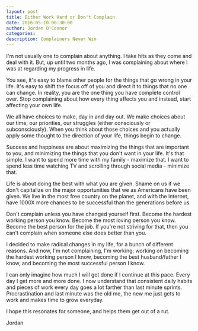```yaml
---
layout: post
title: Either Work Hard or Don't Complain
date: 2016-05-10 06:30:00
author: Jordan O'Connor
categories:
description: Complainers Never Win
---
```


I'm not usually one to complain about anything. I take hits as they come and
deal with it. But, up until two months ago, I was complaining about where I was
at regarding my progress in life.

You see, it's easy to blame other people for the things that go wrong in your
life. It's easy to shift the focus off of you and direct it to things that no
one can change. In reality, you are the one thing you have complete control
over. Stop complaining about how every thing affects you and instead,
start affecting your own life.

We all have choices to make, day in and day out. We make choices about our time,
our priorities, our struggles (either consciously or subconsciously). When you
think about those choices and you actually apply some thought to the direction
of your life, things begin to change.

Success and happiness are about maximizing the things that are important to
you, and minimizing the things that you don't want in your life. It's that
simple. I want to spend more time with my family - maximize that. I want to
spend less time watching TV and scrolling through social media - minimize that.

Life is about doing the best with what you are given. Shame on us if we don't
capitalize on the major opportunities that we as Americans have been given. We
live in the most free country on the planet, and with the internet, have 1000X
more chances to be successful than the generations before us.

Don't complain unless you have changed yourself first. Become the hardest
working person you know. Become the most loving person you know. Become the
best person for the job. If you're not striving for that, then you can't
complain when someone else does better than you.

I decided to make radical changes in my life, for a bunch of different reasons.
And now, I'm not complaining, I'm working; working on becoming the hardest
working person I know, becoming the best husband/father I know, and becoming the
most successful person I know.

I can only imagine how much I will get done if I continue at this pace. Every
day I get more and more done. I now understand that consistent daily habits
and pieces of work every day goes a lot farther than last minute sprints.
Procrastination and last minute was the old me, the new me just gets to work and
makes time to grow everyday.

I hope this resonates for someone, and helps them get out of a rut.

Jordan
